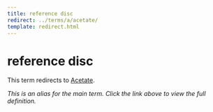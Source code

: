 ```yaml
---
title: reference disc
redirect: ../terms/a/acetate/
template: redirect.html
---
```


# reference disc

This term redirects to [Acetate](../terms/a/acetate/).

*This is an alias for the main term. Click the link above to view the full definition.*
